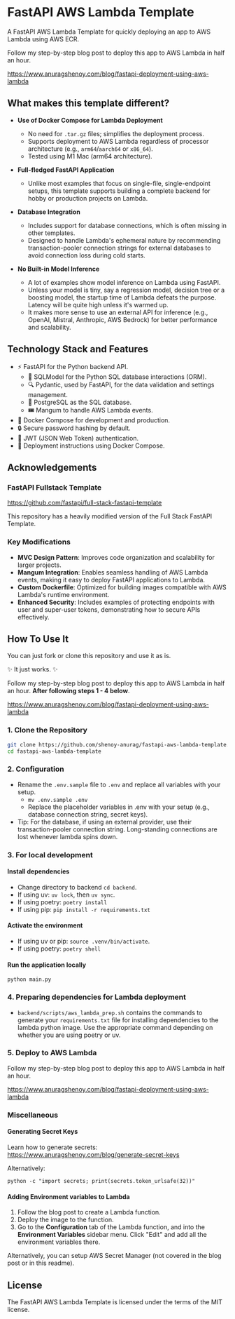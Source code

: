 # FastAPI AWS Lambda Template
A FastAPI AWS Lambda Template for quickly deploying an app to AWS Lambda using AWS ECR.

Follow my step-by-step blog post to deploy this app to AWS Lambda in half an hour.

https://www.anuragshenoy.com/blog/fastapi-deployment-using-aws-lambda

## What makes this template different?
- **Use of Docker Compose for Lambda Deployment**
  - No need for `.tar.gz` files; simplifies the deployment process.
  - Supports deployment to AWS Lambda regardless of processor architecture (e.g., `arm64`/`aarch64` or `x86_64`).
  - Tested using M1 Mac (arm64 architecture).
- **Full-fledged FastAPI Application**
  - Unlike most examples that focus on single-file, single-endpoint setups, this template supports building a complete backend for hobby or production projects on Lambda.
- **Database Integration**
  - Includes support for database connections, which is often missing in other templates.  
  - Designed to handle Lambda's ephemeral nature by recommending transaction-pooler connection strings for external databases to avoid connection loss during cold starts.

- **No Built-in Model Inference**
  - A lot of examples show model inference on Lambda using FastAPI.
  - Unless your model is tiny, say a regression model, decision tree or a boosting model, the startup time of Lambda defeats the purpose. Latency will be quite high unless it's warmed up. 
  - It makes more sense to use an external API for inference (e.g., OpenAI, Mistral, Anthropic, AWS Bedrock) for better performance and scalability.

## Technology Stack and Features
- ⚡ FastAPI for the Python backend API.
  - 🧰 SQLModel for the Python SQL database interactions (ORM).
  - 🔍 Pydantic, used by FastAPI, for the data validation and settings management.
  - 💾 PostgreSQL as the SQL database.
  - 🎟️ Mangum to handle AWS Lambda events.
- 🐋 Docker Compose for development and production.
- 🔒 Secure password hashing by default.
- 🔑 JWT (JSON Web Token) authentication.
- 🚢 Deployment instructions using Docker Compose.

## Acknowledgements
### FastAPI Fullstack Template 
https://github.com/fastapi/full-stack-fastapi-template

This repository has a heavily modified version of the Full Stack FastAPI Template.

### Key Modifications
- **MVC Design Pattern**: Improves code organization and scalability for larger projects.
- **Mangum Integration**: Enables seamless handling of AWS Lambda events, making it easy to deploy FastAPI applications to Lambda.
- **Custom Dockerfile**: Optimized for building images compatible with AWS Lambda's runtime environment.
- **Enhanced Security**: Includes examples of protecting endpoints with user and super-user tokens, demonstrating how to secure APIs effectively.

## How To Use It

You can just fork or clone this repository and use it as is.

✨ It just works. ✨

Follow my step-by-step blog post to deploy this app to AWS Lambda in half an hour. **After following steps 1 - 4 below**.

https://www.anuragshenoy.com/blog/fastapi-deployment-using-aws-lambda

### 1. Clone the Repository
```bash
git clone https://github.com/shenoy-anurag/fastapi-aws-lambda-template.git
cd fastapi-aws-lambda-template
```

### 2. Configuration
- Rename the `.env.sample` file to `.env` and replace all variables with your setup.
  - `mv .env.sample .env`
  - Replace the placeholder variables in .env with your setup (e.g., database connection string, secret keys).
- Tip: For the database, if using an external provider, use their transaction-pooler connection string. Long-standing connections are lost whenever lambda spins down.

### 3. For local development
#### Install dependencies
- Change directory to backend `cd backend`.
- If using uv: `uv lock`, then `uv sync`.
- If using poetry: `poetry install`
- If using pip: `pip install -r requirements.txt`
#### Activate the environment
- If using uv or pip: `source .venv/bin/activate`.
- If using poetry: `poetry shell`
#### Run the application locally
`python main.py`

### 4. Preparing dependencies for Lambda deployment
- `backend/scripts/aws_lambda_prep.sh` contains the commands to generate your `requirements.txt` file for installing dependencies to the lambda python image. Use the appropriate command depending on whether you are using poetry or uv.

### 5. Deploy to AWS Lambda
Follow my step-by-step blog post to deploy this app to AWS Lambda in half an hour.

https://www.anuragshenoy.com/blog/fastapi-deployment-using-aws-lambda

### Miscellaneous
#### Generating Secret Keys
Learn how to generate secrets:
https://www.anuragshenoy.com/blog/generate-secret-keys

Alternatively:

```python -c "import secrets; print(secrets.token_urlsafe(32))"```

#### Adding Environment variables to Lambda
1. Follow the blog post to create a Lambda function.
2. Deploy the image to the function.
3. Go to the **Configuration** tab of the Lambda function, and into the **Environment Variables** sidebar menu. Click "Edit" and add all the environment variables there.

Alternatively, you can setup AWS Secret Manager (not covered in the blog post or in this readme).

## License
The FastAPI AWS Lambda Template is licensed under the terms of the MIT license.
